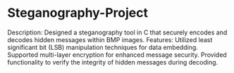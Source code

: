 # Steganography-Project

Description: Designed a steganography tool in C that securely encodes and decodes hidden messages within BMP images.
Features:
Utilized least significant bit (LSB) manipulation techniques for data embedding. Supported multi-layer encryption for enhanced message security.
Provided functionality to verify the integrity of hidden messages during decoding.
